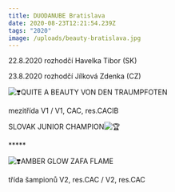 ```yaml
---
title: DUODANUBE Bratislava
date: 2020-08-23T12:21:54.239Z
tags: "2020"
image: /uploads/beauty-bratislava.jpg
---
```

<!--StartFragment-->

22.8.2020 rozhodčí Havelka Tibor (SK)

23.8.2020 rozhodčí Jílková Zdenka (CZ)

![❣️](https://static.xx.fbcdn.net/images/emoji.php/v9/teb/1/16/2763.png)QUITE A BEAUTY VON DEN TRAUMPFOTEN

mezitřída V1 / V1, CAC, res.CACIB

SLOVAK JUNIOR CHAMPION![🏆](https://static.xx.fbcdn.net/images/emoji.php/v9/tbe/1/16/1f3c6.png)

\*\*\*\**

![❣️](https://static.xx.fbcdn.net/images/emoji.php/v9/teb/1/16/2763.png)AMBER GLOW ZAFA FLAME

třída šampionů V2, res.CAC / V2, res.CAC

<!--EndFragment-->